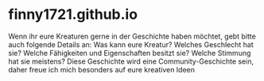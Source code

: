 # finny1721.github.io
Wenn ihr eure Kreaturen gerne in der Geschichte haben möchtet, gebt bitte auch folgende Details an:  Was kann eure Kreatur? Welches Geschlecht hat sie? Welche Fähigkeiten und Eigenschaften besitzt sie? Welche Stimmung hat sie meistens? Diese Geschichte wird eine Community-Geschichte sein, daher freue ich mich besonders auf eure kreativen Ideen 
